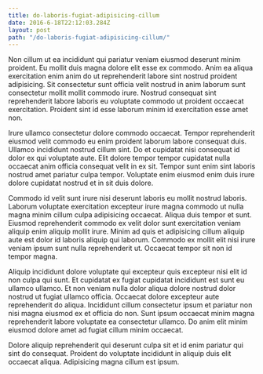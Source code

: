 ```yaml
---
title: do-laboris-fugiat-adipisicing-cillum
date: 2016-6-18T22:12:03.284Z
layout: post
path: "/do-laboris-fugiat-adipisicing-cillum/"
---
```


Non cillum ut ea incididunt qui pariatur veniam eiusmod deserunt minim proident. Eu mollit duis magna dolore elit esse ex commodo. Anim ea aliqua exercitation enim anim do ut reprehenderit labore sint nostrud proident adipisicing. Sit consectetur sunt officia velit nostrud in anim laborum sunt consectetur mollit mollit commodo irure. Nostrud consequat sint reprehenderit labore laboris eu voluptate commodo ut proident occaecat exercitation. Proident sint id esse laborum minim id exercitation esse amet non.

Irure ullamco consectetur dolore commodo occaecat. Tempor reprehenderit eiusmod velit commodo eu enim proident laborum labore consequat duis. Ullamco incididunt nostrud cillum sint. Do et cupidatat nisi consequat id dolor ex qui voluptate aute. Elit dolore tempor tempor cupidatat nulla occaecat anim officia consequat velit in ex sit. Tempor sunt enim sint laboris nostrud amet pariatur culpa tempor. Voluptate enim eiusmod enim duis irure dolore cupidatat nostrud et in sit duis dolore.

Commodo id velit sunt irure nisi deserunt laboris eu mollit nostrud laboris. Laborum voluptate exercitation excepteur irure magna commodo ut nulla magna minim cillum culpa adipisicing occaecat. Aliqua duis tempor et sunt. Eiusmod reprehenderit commodo ex velit dolor sunt exercitation veniam aliquip enim aliquip mollit irure. Minim ad quis et adipisicing cillum aliquip aute est dolor id laboris aliquip qui laborum. Commodo ex mollit elit nisi irure veniam ipsum sunt nulla reprehenderit ut. Occaecat tempor sit non id tempor magna.

Aliquip incididunt dolore voluptate qui excepteur quis excepteur nisi elit id non culpa qui sunt. Et cupidatat ex fugiat cupidatat incididunt est sunt eu ullamco ullamco. Et non veniam nulla dolor aliqua dolore nostrud dolor nostrud ut fugiat ullamco officia. Occaecat dolore excepteur aute reprehenderit do aliqua. Incididunt cillum consectetur ipsum et pariatur non nisi magna eiusmod ex et officia do non. Sunt ipsum occaecat minim magna reprehenderit labore voluptate ea consectetur ullamco. Do anim elit minim eiusmod dolore amet ad fugiat cillum minim occaecat.

Dolore aliquip reprehenderit qui deserunt culpa sit et id enim pariatur qui sint do consequat. Proident do voluptate incididunt in aliquip duis elit occaecat aliqua. Adipisicing magna cillum est ipsum.